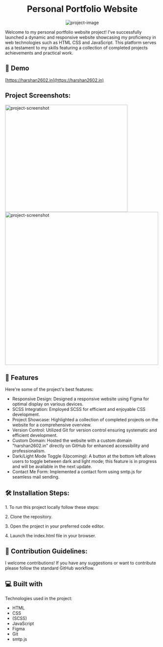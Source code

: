 <h1 align="center" id="title">Personal Portfolio Website</h1>

<p align="center"><img src="https://socialify.git.ci/harshan2602/Portfolio_Website/image?font=Inter&amp;forks=1&amp;language=1&amp;name=1&amp;owner=1&amp;pattern=Floating%20Cogs&amp;stargazers=1&amp;theme=Light" alt="project-image"></p>

<p id="description">Welcome to my personal portfolio website project! I've successfully launched a dynamic and responsive website showcasing my proficiency in web technologies such as HTML CSS and JavaScript. This platform serves as a testament to my skills featuring a collection of completed projects achievements and practical work.</p>

<h2>🚀 Demo</h2>

[https://harshan2602.in](https://harshan2602.in)

<h2>Project Screenshots:</h2>

<img src="https://snipboard.io/esYpRv.jpg" alt="project-screenshot" width="400" height="350/">

<img src="https://snipboard.io/6025U9.jpg" alt="project-screenshot" width="500">

  
  
<h2>🧐 Features</h2>

Here're some of the project's best features:

*   Responsive Design: Designed a responsive website using Figma for optimal display on various devices.
*   SCSS Integration: Employed SCSS for efficient and enjoyable CSS development.
*   Project Showcase: Highlighted a collection of completed projects on the website for a comprehensive overview.
*   Version Control: Utilized Git for version control ensuring systematic and efficient development.
*   Custom Domain: Hosted the website with a custom domain "harshan2602.in" directly on GitHub for enhanced accessibility and professionalism.
*   Dark/Light Mode Toggle (Upcoming): A button at the bottom left allows users to toggle between dark and light mode; this feature is in progress and will be available in the next update.
*   Contact Me Form: Implemented a contact form using smtp.js for seamless mail sending.

<h2>🛠️ Installation Steps:</h2>

<p>1. To run this project locally follow these steps:</p>

<p>2. Clone the repository.</p>

<p>3. Open the project in your preferred code editor.</p>

<p>4. Launch the index.html file in your browser.</p>

<h2>🍰 Contribution Guidelines:</h2>

I welcome contributions! If you have any suggestions or want to contribute please follow the standard GitHub workflow.

  
  
<h2>💻 Built with</h2>

Technologies used in the project:

*   HTML
*   CSS
*   (SCSS)
*   JavaScript
*   Figma
*   Git
*   smtp.js
